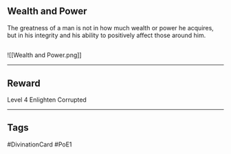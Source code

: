 ## Wealth and Power
The greatness of a man is not in how much wealth or power he acquires, but in his integrity and his ability to positively affect those around him.
## 
![[Wealth and Power.png]]

---
## Reward
Level 4 Enlighten
Corrupted

---
## Tags
#DivinationCard
#PoE1